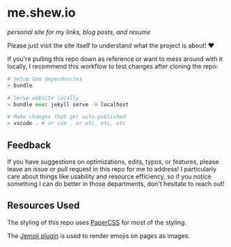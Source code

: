 # me.shew.io

_personal site for my links, blog posts, and resume_

Please just visit the site itself to understand what the project is about!
:heart:

If you're pulling this repo down as reference or want to mess around with it
locally, I recommend this workflow to test changes after cloning the repo:

```bash
# Setup Gem dependencies
> bundle

# Serve website locally
> bundle exec jekyll serve -H localhost

# Make changes that get auto-published
> vscode . # or vim . or etc, etc, etc
```

## Feedback

If you have suggestions on optimizations, edits, typos, or features, please
leave an issue or pull request in this repo for me to address! I particularly
care about things like usability and resource efficiency, so if you notice
something I can do better in those departments, don't hesitate to reach out!

## Resources Used

The styling of this repo uses [PaperCSS](https://getpapercss.com) for most of
the styling.

The [Jemoji plugin](https://github.com/jekyll/jemoji) is used to render emojis
on pages as images.
